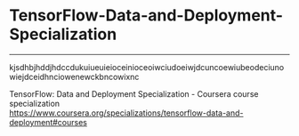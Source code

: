 # TensorFlow-Data-and-Deployment-Specialization
*************************************************************

kjsdhbjhddjhdccdukuiueuieioceinioceoiwciudoeiwjdcuncoewiubeodeciunowiejdceidhnciowenewckbncowixnc

TensorFlow: Data and Deployment Specialization - Coursera course specialization   
https://www.coursera.org/specializations/tensorflow-data-and-deployment#courses


